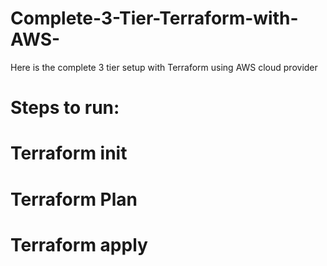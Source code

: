 # Complete-3-Tier-Terraform-with-AWS-
Here is the complete 3 tier setup with Terraform using AWS cloud provider 

# Steps to run:

# Terraform init
# Terraform Plan 
# Terraform apply
